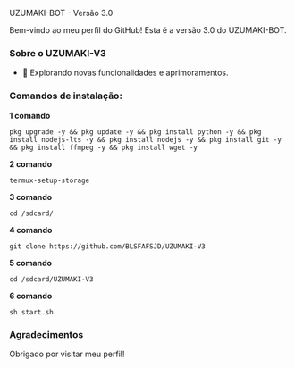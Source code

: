 UZUMAKI-BOT - Versão 3.0

Bem-vindo ao meu perfil do GitHub!
Esta é a versão 3.0 do UZUMAKI-BOT.

### Sobre o UZUMAKI-V3

- 🚀 Explorando novas funcionalidades e aprimoramentos.

### Comandos de instalação:

**1 comando**
```
pkg upgrade -y && pkg update -y && pkg install python -y && pkg install nodejs-lts -y && pkg install nodejs -y && pkg install git -y && pkg install ffmpeg -y && pkg install wget -y
```
**2 comando**
```
termux-setup-storage
```
**3 comando**
```
cd /sdcard/
```
**4 comando**
```
git clone https://github.com/BLSFAFSJD/UZUMAKI-V3
```
**5 comando**
```
cd /sdcard/UZUMAKI-V3
```
**6 comando**
```
sh start.sh
```

### Agradecimentos

Obrigado por visitar meu perfil!
